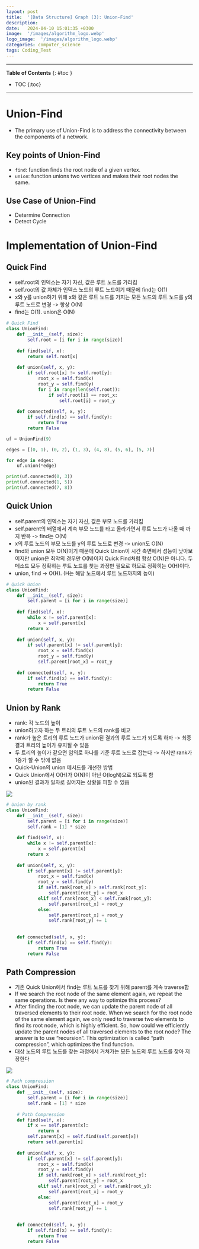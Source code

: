 ```yaml
---
layout: post
title:  '[Data Structure] Graph (3): Union-Find'
description: 
date:   2024-04-10 15:01:35 +0300
image:  '/images/algorithm_logo.webp'
logo_image:  '/images/algorithm_logo.webp'
categories: computer_science
tags: Coding_Test
---
```

---

**Table of Contents**
{: #toc }
*  TOC
{:toc}

---

# Union-Find
- The primary use of Union-Find is to address the connectivity between the components of a network. 

## Key points of Union-Find

- `find`: function finds the root node of a given vertex. 
- `union`: function unions two vertices and makes their root nodes the same. 

## Use Case of Union-Find

- Determine Connection
- Detect Cycle

# Implementation of Union-Find

## Quick Find

- self.root의 인덱스는 자기 자신, 값은 루트 노드를 가리킴
- self.root의 값 자체가 인덱스 노드의 루트 노드이기 때문에 find는 O(1)
- x와 y를 union하기 위해 x와 같은 루트 노드를 가지는 모든 노드의 루트 노드를 y의 루트 노드로 변경 -> 항상 O(N)
- find는 O(1). union은 O(N)

```python
# Quick Find
class UnionFind:
    def __init__(self, size):
        self.root = [i for i in range(size)]
    
    def find(self, x):
        return self.root[x]
    
    def union(self, x, y):
        if self.root[x] != self.root[y]:
            root_x = self.find(x)
            root_y = self.find(y)
            for i in range(len(self.root)):
                if self.root[i] == root_x:
                    self.root[i] = root_y
    
    def connected(self, x, y):
        if self.find(x) == self.find(y):
            return True
        return False

uf = UnionFind(9)

edges = [(0, 1), (0, 2), (1, 3), (4, 8), (5, 6), (5, 7)]

for edge in edges:
    uf.union(*edge)

print(uf.connected(0, 3))
print(uf.connected(1, 5))
print(uf.connected(7, 8))
```


## Quick Union

- self.parent의 인덱스는 자기 자신, 값은 부모 노드를 가리킴
- self.parent의 배열에서 계속 부모 노드를 타고 올라가면서 루트 노드가 나올 때 까지 반복 -> find는 O(N)
- x의 루트 노드의 부모 노드를 y의 루트 노드로 변경 -> union도 O(N)
- find와 union 모두 O(N)이기 때문에 Quick Union이 시간 측면에서 성능이 낮아보이지만 union은 최악의 경우만 O(N)이지 Quick Find처럼 항상 O(N)은 아니다. 두 메소드 모두 정확히는 루트 노드를 찾는 과정만 필요로 하므로 정확히는 O(H)이다.
- union, find -> O(H). (H는 해당 노드에서 루트 노드까지의 높이)

```python
# Quick Union
class UnionFind:
    def __init__(self, size):
        self.parent = [i for i in range(size)]
    
    def find(self, x):
        while x != self.parent[x]:
            x = self.parent[x]
        return x
    
    def union(self, x, y):
        if self.parent[x] != self.parent[y]:
            root_x = self.find(x)
            root_y = self.find(y)
            self.parent[root_x] = root_y
    
    def connected(self, x, y):
        if self.find(x) == self.find(y):
            return True
        return False
```

## Union by Rank

- rank: 각 노드의 높이
- union하고자 하는 두 트리의 루트 노드의 rank를 비교
- rank가 높은 트리의 루트 노드가 union된 결과의 루트 노드가 되도록 하자 -> 최종 결과 트리의 높이가 유지될 수 있음
- 두 트리의 높이가 같으면 임의로 하나를 기준 루트 노드로 잡는다 -> 하지만 rank가 1증가 할 수 밖에 없음
- Quick-Union의 union 메서드를 개선한 방법
- Quick Union에서 O(H)가 O(N)이 아닌 O(logN)으로 되도록 함
- union된 결과가 일자로 길어지는 상황을 피할 수 있음


![](/images/union_rank_1.png)

```python
# Union by rank
class UnionFind:
    def __init__(self, size):
        self.parent = [i for i in range(size)]
        self.rank = [1] * size
    
    def find(self, x):
        while x != self.parent[x]:
            x = self.parent[x]
        return x
    
    def union(self, x, y):
        if self.parent[x] != self.parent[y]:
            root_x = self.find(x)
            root_y = self.find(y)
            if self.rank[root_x] > self.rank[root_y]:
                self.parent[root_y] = root_x
            elif self.rank[root_x] < self.rank[root_y]:
                self.parent[root_x] = root_y
            else:
                self.parent[root_x] = root_y
                self.rank[root_y] += 1
            
    
    def connected(self, x, y):
        if self.find(x) == self.find(y):
            return True
        return False
```

## Path Compression

- 기존 Quick Union에서 find는 루트 노드를 찾기 위해 parent를 계속 traverse함
- If we search the root node of the same element again, we repeat the same operations. Is there any way to optimize this process?
- After finding the root node, we can update the parent node of all traversed elements to their root node. When we search for the root node of the same element again, we only need to traverse two elements to find its root node, which is highly efficient. So, how could we efficiently update the parent nodes of all traversed elements to the root node? The answer is to use “recursion”. This optimization is called “path compression”, which optimizes the find function.
- 대상 노드의 루트 노드를 찾는 과정에서 거쳐가는 모든 노드의 루트 노드를 찾아 저장한다

![](/images/unionfind_2.png)

```python
# Path compression
class UnionFind:
    def __init__(self, size):
        self.parent = [i for i in range(size)]
        self.rank = [1] * size
    
    # Path Compression
    def find(self, x):
        if x == self.parent[x]:
            return x
        self.parent[x] = self.find(self.parent[x])
        return self.parent[x]
    
    def union(self, x, y):
        if self.parent[x] != self.parent[y]:
            root_x = self.find(x)
            root_y = self.find(y)
            if self.rank[root_x] > self.rank[root_y]:
                self.parent[root_y] = root_x
            elif self.rank[root_x] < self.rank[root_y]:
                self.parent[root_x] = root_y
            else:
                self.parent[root_x] = root_y
                self.rank[root_y] += 1
            
    
    def connected(self, x, y):
        if self.find(x) == self.find(y):
            return True
        return False
```





